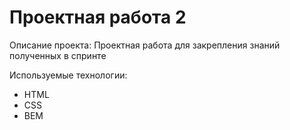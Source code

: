 # Проектная работа 2

Описание проекта: Проектная работа для закрепления знаний полученных в спринте

Используемые технологии:

- HTML
- CSS
- BEM
